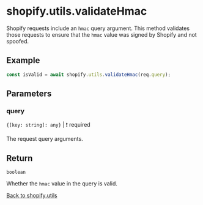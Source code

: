 # shopify.utils.validateHmac

Shopify requests include an `hmac` query argument. This method validates those requests to ensure that the `hmac` value was signed by Shopify and not spoofed.

## Example

```ts
const isValid = await shopify.utils.validateHmac(req.query);
```

## Parameters

### query

`{[key: string]: any}` | :exclamation: required

The request query arguments.

## Return

`boolean`

Whether the `hmac` value in the query is valid.

[Back to shopify.utils](./README.md)
